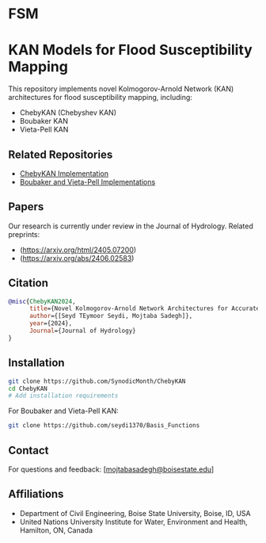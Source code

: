 # FSM
# KAN Models for Flood Susceptibility Mapping

This repository implements novel Kolmogorov-Arnold Network (KAN) architectures for flood susceptibility mapping, including:
- ChebyKAN (Chebyshev KAN)
- Boubaker KAN
- Vieta-Pell KAN

## Related Repositories
- [ChebyKAN Implementation](https://github.com/SynodicMonth/ChebyKAN)
- [Boubaker and Vieta-Pell Implementations](https://github.com/seydi1370/Basis_Functions)

## Papers
Our research is currently under review in the Journal of Hydrology. Related preprints:
- (https://arxiv.org/html/2405.07200)
- (https://arxiv.org/abs/2406.02583)

## Citation

```bibtex
@misc{ChebyKAN2024,
      title={Novel Kolmogorov-Arnold Network Architectures for Accurate Flood Susceptibility Mapping: A Comparative Study},
      author={[Seyd TEymoor Seydi, Mojtaba Sadegh]},
      year={2024},
      Journal={Journal of Hydrology}
}
```

## Installation

```bash
git clone https://github.com/SynodicMonth/ChebyKAN
cd ChebyKAN
# Add installation requirements
```

For Boubaker and Vieta-Pell KAN:
```bash
git clone https://github.com/seydi1370/Basis_Functions
```

## Contact

For questions and feedback: [mojtabasadegh@boisestate.edu]

## Affiliations
- Department of Civil Engineering, Boise State University, Boise, ID, USA
- United Nations University Institute for Water, Environment and Health, Hamilton, ON, Canada
